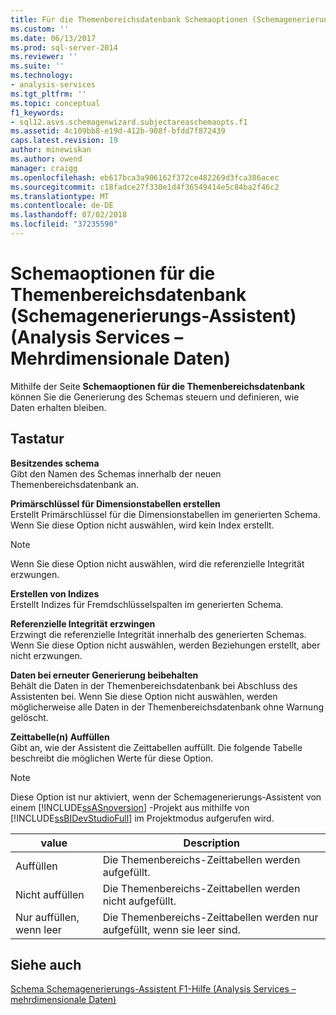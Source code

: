 ```yaml
---
title: Für die Themenbereichsdatenbank Schemaoptionen (Schemagenerierungs-Assistent) (Analysis Services – mehrdimensionale Daten) | Microsoft-Dokumentation
ms.custom: ''
ms.date: 06/13/2017
ms.prod: sql-server-2014
ms.reviewer: ''
ms.suite: ''
ms.technology:
- analysis-services
ms.tgt_pltfrm: ''
ms.topic: conceptual
f1_keywords:
- sql12.asvs.schemagenwizard.subjectareaschemaopts.f1
ms.assetid: 4c109bb8-e19d-412b-908f-bfdd7f872439
caps.latest.revision: 19
author: minewiskan
ms.author: owend
manager: craigg
ms.openlocfilehash: eb617bca3a906162f372ce482269d3fca386acec
ms.sourcegitcommit: c18fadce27f330e1d4f36549414e5c84ba2f46c2
ms.translationtype: MT
ms.contentlocale: de-DE
ms.lasthandoff: 07/02/2018
ms.locfileid: "37235590"
---
```

# <a name="subject-area-database-schema-options-schema-generation-wizard-analysis-services---multidimensional-data"></a>Schemaoptionen für die Themenbereichsdatenbank (Schemagenerierungs-Assistent) (Analysis Services – Mehrdimensionale Daten)
  Mithilfe der Seite **Schemaoptionen für die Themenbereichsdatenbank** können Sie die Generierung des Schemas steuern und definieren, wie Daten erhalten bleiben.  
  
## <a name="options"></a>Tastatur  
 **Besitzendes schema**  
 Gibt den Namen des Schemas innerhalb der neuen Themenbereichsdatenbank an.  
  
 **Primärschlüssel für Dimensionstabellen erstellen**  
 Erstellt Primärschlüssel für die Dimensionstabellen im generierten Schema. Wenn Sie diese Option nicht auswählen, wird kein Index erstellt.  
  
> [!NOTE]  
>  Wenn Sie diese Option nicht auswählen, wird die referenzielle Integrität erzwungen.  
  
 **Erstellen von Indizes**  
 Erstellt Indizes für Fremdschlüsselspalten im generierten Schema.  
  
 **Referenzielle Integrität erzwingen**  
 Erzwingt die referenzielle Integrität innerhalb des generierten Schemas. Wenn Sie diese Option nicht auswählen, werden Beziehungen erstellt, aber nicht erzwungen.  
  
 **Daten bei erneuter Generierung beibehalten**  
 Behält die Daten in der Themenbereichsdatenbank bei Abschluss des Assistenten bei. Wenn Sie diese Option nicht auswählen, werden möglicherweise alle Daten in der Themenbereichsdatenbank ohne Warnung gelöscht.  
  
 **Zeittabelle(n) Auffüllen**  
 Gibt an, wie der Assistent die Zeittabellen auffüllt. Die folgende Tabelle beschreibt die möglichen Werte für diese Option.  
  
> [!NOTE]  
>  Diese Option ist nur aktiviert, wenn der Schemagenerierungs-Assistent von einem [!INCLUDE[ssASnoversion](../includes/ssasnoversion-md.md)] -Projekt aus mithilfe von [!INCLUDE[ssBIDevStudioFull](../includes/ssbidevstudiofull-md.md)] im Projektmodus aufgerufen wird.  
  
|value|Description|  
|-----------|-----------------|  
|Auffüllen|Die Themenbereichs-Zeittabellen werden aufgefüllt.|  
|Nicht auffüllen|Die Themenbereichs-Zeittabellen werden nicht aufgefüllt.|  
|Nur auffüllen, wenn leer|Die Themenbereichs-Zeittabellen werden nur aufgefüllt, wenn sie leer sind.|  
  
## <a name="see-also"></a>Siehe auch  
 [Schema Schemagenerierungs-Assistent F1-Hilfe &#40;Analysis Services – mehrdimensionale Daten&#41;](schema-generation-wizard-f1-help-analysis-services-multidimensional-data.md)  
  
  
